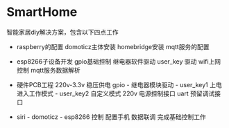 # SmartHome
智能家居diy解决方案，包含以下四点工作
* raspberry的配置
  domoticz主体安装
  homebridge安装
  mqtt服务的配置
* esp8266子设备开发
  gpio基础控制
    继电器软件驱动
    user_key 驱动
  wifi上网控制
  mqtt服务数据解析
* 硬件PCB工程
  220v-3.3v 稳压供电
  gpio - 继电器模块驱动
       - user_key1 上电进入工作模式
       - user_key2 自定义模式
  220v 电源控制接口
  uart 预留调试接口
  
* siri - domoticz - esp8266 控制
  配置手机
  数据联调
  完成基础控制工作
